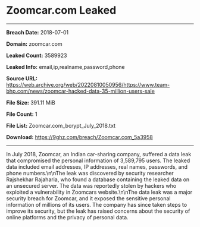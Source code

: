 # Zoomcar.com Leaked

------------
**Breach Date:** 2018-07-01

**Domain:** zoomcar.com

**Leaked Count:** 3589923

**Leaked Info:** email,ip,realname,password,phone

**Source URL:** https://web.archive.org/web/20220810050956/https://www.team-bhp.com/news/zoomcar-hacked-data-35-million-users-sale

**File Size:** 391.11 MiB

**File Count:** 1

**File List:** Zoomcar.com_bcrypt_July_2018.txt

**Download:** https://9ghz.com/breach/Zoomcar.com_5a3958

------------
In July 2018, Zoomcar, an Indian car-sharing company, suffered a data leak that compromised the personal information of 3,589,795 users. The leaked data included email addresses, IP addresses, real names, passwords, and phone numbers.\n\nThe leak was discovered by security researcher Rajshekhar Rajaharia, who found a database containing the leaked data on an unsecured server. The data was reportedly stolen by hackers who exploited a vulnerability in Zoomcars website.\n\nThe data leak was a major security breach for Zoomcar, and it exposed the sensitive personal information of millions of its users. The company has since taken steps to improve its security, but the leak has raised concerns about the security of online platforms and the privacy of personal data.
